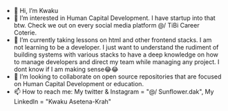 - 👋 Hi, I’m Kwaku 
- 👀 I’m interested in Human Capital Development. I have startup into that btw. Check we out on every social media platform @/ TiBi Career Coterie.
- 🌱 I’m currently taking lessons on html and other frontend stacks. I am not learning to be a developer. I just want to understand the rudiment of building systems with various stacks to have a deep knowledge on how to manage developers and direct my team while  managing any project. I dont know if I am making sense😂😂
- 💞️ I’m looking to collaborate on open source repositories that are focused on Human Capital Development or education.
- 📫 How to reach me: My twitter & Instagram = "@/ Sunflower.dak", My LinkedIn = "Kwaku Asetena-Krah"

<!---
Sunflower-dak/Sunflower-dak is a ✨ special ✨ repository because its `README.md` (this file) appears on your GitHub profile.
You can click the Preview link to take a look at your changes.
--->
